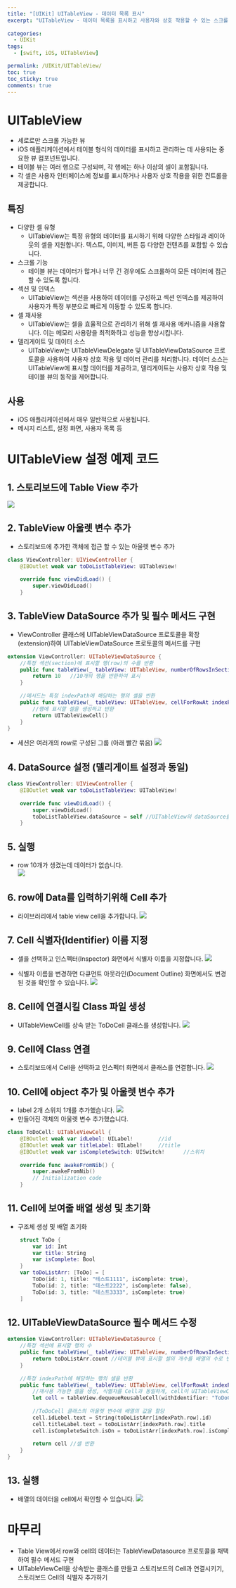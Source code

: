```yaml
---
title: "[UIKit] UITableView - 데이터 목록 표시"
excerpt: "UITableView - 데이터 목록을 표시하고 사용자와 상호 작용할 수 있는 스크롤 가능한 UI 요소"
  
categories:
  - UIKit
tags:
  - [swift, iOS, UITableView]

permalink: /UIKit/UITableView/ 
toc: true         
toc_sticky: true   
comments: true      
---
```


# UITableView 
- 세로로만 스크롤 가능한 뷰
- iOS 애플리케이션에서 테이블 형식의 데이터를 표시하고 관리하는 데 사용되는 중요한 뷰 컴포넌트입니다. 
- 테이블 뷰는 여러 행으로 구성되며, 각 행에는 하나 이상의 셀이 포함됩니다. 
- 각 셀은 사용자 인터페이스에 정보를 표시하거나 사용자 상호 작용을 위한 컨트롤을 제공합니다.

## 특징
- 다양한 셀 유형
    - UITableView는 특정 유형의 데이터를 표시하기 위해 다양한 스타일과 레이아웃의 셀을 지원합니다. 텍스트, 이미지, 버튼 등 다양한 컨텐츠를 포함할 수 있습니다.
- 스크롤 기능
    - 테이블 뷰는 데이터가 많거나 너무 긴 경우에도 스크롤하여 모든 데이터에 접근할 수 있도록 합니다.
- 섹션 및 인덱스
    - UITableView는 섹션을 사용하여 데이터를 구성하고 섹션 인덱스를 제공하여 사용자가 특정 부분으로 빠르게 이동할 수 있도록 합니다.
- 셀 재사용
    - UITableView는 셀을 효율적으로 관리하기 위해 셀 재사용 메커니즘을 사용합니다. 이는 메모리 사용량을 최적화하고 성능을 향상시킵니다.
- 델리게이트 및 데이터 소스
    - UITableView는 UITableViewDelegate 및 UITableViewDataSource 프로토콜을 사용하여 사용자 상호 작용 및 데이터 관리를 처리합니다. 데이터 소스는 UITableView에 표시할 데이터를 제공하고, 델리게이트는 사용자 상호 작용 및 테이블 뷰의 동작을 제어합니다.

## 사용 
- iOS 애플리케이션에서 매우 일반적으로 사용됩니다. 
- 메시지 리스트, 설정 화면, 사용자 목록 등

# UITableView 설정 예제 코드

## 1. 스토리보드에 Table View 추가 
![](/assets/images/categories/uikit/2024-03-25-tableviewMain.png)

## 2. TableView 아울렛 변수 추가 
- 스토리보드에 추가한 객체에 접근 할 수 있는 아울렛 변수 추가 

```swift
class ViewController: UIViewController {    
    @IBOutlet weak var toDoListTableView: UITableView!
 
    override func viewDidLoad() {
        super.viewDidLoad()
    }
```

## 3. TableView DataSource 추가 및 필수 메서드 구현 
- ViewController 클래스에 UITableViewDataSource 프로토콜을 확장(extension)하여 UITableViewDataSource 프로토콜의 메서드를 구현

```swift
extension ViewController: UITableViewDataSource {
    //특정 섹션(section)에 표시할 행(row)의 수를 반환
    public func tableView(_ tableView: UITableView, numberOfRowsInSection section: Int) -> Int {
        return 10   //10개의 행을 반환하여 표시 
    }
    
    //메서드는 특정 indexPath에 해당하는 행의 셀을 반환
    public func tableView(_ tableView: UITableView, cellForRowAt indexPath: IndexPath) -> UITableViewCell {
        //행에 표시할 셀을 생성하고 반환 
        return UITableViewCell() 
    }
}
```

- 세션은 여러개의 row로 구성된 그룹 (아래 빨간 묶음)
![](/assets/images/categories/uikit/2024-03-25-tableviewSection.png)

## 4. DataSource 설정 (델리게이트 설정과 동일)

```swift
class ViewController: UIViewController {    
    @IBOutlet weak var toDoListTableView: UITableView!
 
    override func viewDidLoad() {
        super.viewDidLoad()
        toDoListTableView.dataSource = self //UITableView의 dataSource를 현재(self)의 ViewController로 설정
    }
```

## 5. 실행
- row 10개가 생겼는데 데이터가 없습니다.  
![](../../assets/images/categories/uikit/2024-03-25-TableViewExecute.png)

## 6. row에 Data를 입력하기위해 Cell 추가 
- 라이브러리에서 table view cell을 추가합니다. 
![](../../assets/images/categories/uikit/2024-03-25-TableViewCell.png)

## 7. Cell 식별자(Identifier) 이름 지정  
- 셀을 선택하고 인스펙터(Inspector) 화면에서 식별자 이름을 지정합니다. 
![](../../assets/images/categories/uikit/2024-03-25-TableViewCellIdentifier1.png)

- 식별자 이름을 변경하면 다큐먼트 아웃라인(Document Outline) 화면에서도 변경된 것을 확인할 수 있습니다. 
![](../../assets/images/categories/uikit/2024-03-25-TableViewCellIdentifier2.png)

## 8. Cell에 연결시킬 Class 파일 생성
- UITableViewCell를 상속 받는 ToDoCell 클래스를 생성합니다. 
![](../../assets/images/categories/uikit/2024-03-25-createCellClass.png)

## 9. Cell에 Class 연결 
- 스토리보드에서 Cell을 선택하고 인스펙터 화면에서 클래스를 연결합니다. 
![](../../assets/images/categories/uikit/2024-03-25-CellClassConnection.png)

## 10. Cell에 object 추가 및 아울렛 변수 추가 
- label 2개 스위치 1개를 추가했습니다. 
![](../../assets/images/categories/uikit/2024-03-25-AddObejctInCell.png)
- 만들어진 객체의 아울렛 변수 추가했습니다. 
```swift
class ToDoCell: UITableViewCell {
    @IBOutlet weak var idLebel: UILabel!        //id
    @IBOutlet weak var titleLabel: UILabel!     //title
    @IBOutlet weak var isCompleteSwitch: UISwitch!      //스위치 
    
    override func awakeFromNib() {
        super.awakeFromNib()
        // Initialization code
    }
```

## 11. Cell에 보여줄 배열 생성 및 초기화 
- 구조체 생성 및 배열 초기화 
```swift
    struct ToDo {
        var id: Int
        var title: String
        var isComplete: Bool
    }
    var toDoListArr: [ToDo] = [
        ToDo(id: 1, title: "테스트1111", isComplete: true),
        ToDo(id: 2, title: "테스트2222", isComplete: false),
        ToDo(id: 3, title: "테스트3333", isComplete: true)
    ]
```

## 12. UITableViewDataSource 필수 메서드 수정 

```swift
extension ViewController: UITableViewDataSource {
    //특정 섹션에 표시할 행의 수
    public func tableView(_ tableView: UITableView, numberOfRowsInSection section: Int) -> Int {
        return toDoListArr.count //테이블 뷰에 표시할 셀의 개수를 배열의 수로 변경
    }
    
    //특정 indexPath에 해당하는 행의 셀을 반환
    public func tableView(_ tableView: UITableView, cellForRowAt indexPath: IndexPath) -> UITableViewCell {
        //재사용 가능한 셀을 생성, 식별자를 Cell과 동일하게, cell이 UITableViewCell라서 만들어놓은 Cell로 다운캐스팅
        let cell = tableView.dequeueReusableCell(withIdentifier: "ToDoCell", for: indexPath) as! ToDoCell
        
        //ToDoCell 클래스의 아울렛 변수에 배열의 값을 할당
        cell.idLebel.text = String(toDoListArr[indexPath.row].id)
        cell.titleLabel.text = toDoListArr[indexPath.row].title
        cell.isCompleteSwitch.isOn = toDoListArr[indexPath.row].isComplete
        
        return cell //셀 반환 
    }
}
```

## 13. 실행
- 배열의 데이터을 cell에서 확인할 수 있습니다. 
![](../../assets/images/categories/uikit/2024-03-25-TableViewCell2.png)

# 마무리 
- Table View에서 row와 cell의 데이터는 TableViewDatasource 프로토콜을 채택하여 필수 메서드 구현 
- UITableViewCell을 상속받는 클래스를 만들고 스토리보드의 Cell과 연결시키기, 스토리보드 Cell의 식별자 추가하기  